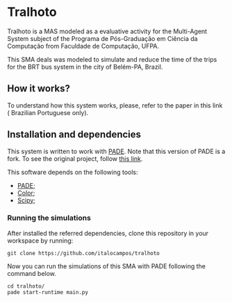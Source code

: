 # Tralhoto

Tralhoto is a MAS modeled as a evaluative activity for the Multi-Agent System
subject of the Programa de Pós-Graduação em Ciência da Computação from
Faculdade de Computação, UFPA.

This SMA deals was modeled to simulate and reduce the time of the trips for the
BRT bus system in the city of Belém-PA, Brazil.


## How it works?

To understand how this system works, please, refer to the paper in this link (
Brazilian Portuguese only).


## Installation and dependencies

This system is written to work with [PADE](https://github.com/italocampos/pade).
Note that this version of PADE is a fork. To see the original project, follow
[this link](https://github.com/grei-ufc/pade).

This software depends on the following tools:

- [PADE](https://github.com/italocampos/pade);
- [Color](https://github.com/italocampos/color);
- [Scipy](https://www.scipy.org/);


### Running the simulations


After installed the referred dependencies, clone this repository in your
workspace by running:

``` shell
git clone https://github.com/italocampos/tralhoto
```

Now you can run the simulations of this SMA with PADE following the command
below.

``` shell
cd tralhoto/
pade start-runtime main.py
```
